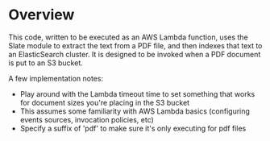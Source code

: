 # Overview

This code, written to be executed as an AWS Lambda function, uses the Slate module to extract the text from a PDF file, and then indexes that text to an ElasticSearch cluster. It is designed to be invoked when a PDF document is put to an S3 bucket.


A few implementation notes:
* Play around with the Lambda timeout time to set something that works for document sizes you're placing in the S3 bucket
* This assumes some familiarity with AWS Lambda basics (configuring events sources, invocation policies, etc)
* Specify a suffix of 'pdf' to make sure it's only executing for pdf files